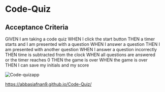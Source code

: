 # Code-Quiz

## Acceptance Criteria
GIVEN I am taking a code quiz
WHEN I click the start button
THEN a timer starts and I am presented with a question
WHEN I answer a question
THEN I am presented with another question
WHEN I answer a question incorrectly
THEN time is subtracted from the clock
WHEN all questions are answered or the timer reaches 0
THEN the game is over
WHEN the game is over
THEN I can save my initials and my score

![Code-quizapp](https://user-images.githubusercontent.com/86696292/138544459-6c7261c5-d73a-4ef7-ac1a-889f54508da5.PNG)


https://abbasiafnan9.github.io/Code-Quiz/
